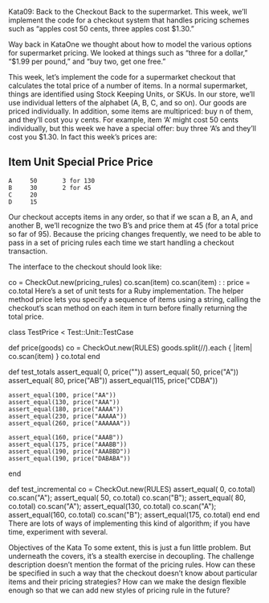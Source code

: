 Kata09: Back to the Checkout
Back to the supermarket. This week, we’ll implement the code for a checkout system that handles pricing schemes such as “apples cost 50 cents, three apples cost $1.30.”

Way back in KataOne we thought about how to model the various options for supermarket pricing. We looked at things such as “three for a dollar,” “$1.99 per pound,” and “buy two, get one free.”

This week, let’s implement the code for a supermarket checkout that calculates the total price of a number of items. In a normal supermarket, things are identified using Stock Keeping Units, or SKUs. In our store, we’ll use individual letters of the alphabet (A, B, C, and so on). Our goods are priced individually. In addition, some items are multipriced: buy n of them, and they’ll cost you y cents. For example, item ‘A’ might cost 50 cents individually, but this week we have a special offer: buy three ‘A’s and they’ll cost you $1.30. In fact this week’s prices are:

  Item   Unit      Special
         Price     Price
  --------------------------
    A     50       3 for 130
    B     30       2 for 45
    C     20
    D     15
Our checkout accepts items in any order, so that if we scan a B, an A, and another B, we’ll recognize the two B’s and price them at 45 (for a total price so far of 95). Because the pricing changes frequently, we need to be able to pass in a set of pricing rules each time we start handling a checkout transaction.

The interface to the checkout should look like:

co = CheckOut.new(pricing_rules)
co.scan(item)
co.scan(item)
    :    :
price = co.total
Here’s a set of unit tests for a Ruby implementation. The helper method price lets you specify a sequence of items using a string, calling the checkout’s scan method on each item in turn before finally returning the total price.

class TestPrice < Test::Unit::TestCase

  def price(goods)
    co = CheckOut.new(RULES)
    goods.split(//).each { |item| co.scan(item) }
    co.total
  end

  def test_totals
    assert_equal(  0, price(""))
    assert_equal( 50, price("A"))
    assert_equal( 80, price("AB"))
    assert_equal(115, price("CDBA"))

    assert_equal(100, price("AA"))
    assert_equal(130, price("AAA"))
    assert_equal(180, price("AAAA"))
    assert_equal(230, price("AAAAA"))
    assert_equal(260, price("AAAAAA"))

    assert_equal(160, price("AAAB"))
    assert_equal(175, price("AAABB"))
    assert_equal(190, price("AAABBD"))
    assert_equal(190, price("DABABA"))
  end

  def test_incremental
    co = CheckOut.new(RULES)
    assert_equal(  0, co.total)
    co.scan("A");  assert_equal( 50, co.total)
    co.scan("B");  assert_equal( 80, co.total)
    co.scan("A");  assert_equal(130, co.total)
    co.scan("A");  assert_equal(160, co.total)
    co.scan("B");  assert_equal(175, co.total)
  end
end
There are lots of ways of implementing this kind of algorithm; if you have time, experiment with several.

Objectives of the Kata
To some extent, this is just a fun little problem. But underneath the covers, it’s a stealth exercise in decoupling. The challenge description doesn’t mention the format of the pricing rules. How can these be specified in such a way that the checkout doesn’t know about particular items and their pricing strategies? How can we make the design flexible enough so that we can add new styles of pricing rule in the future?